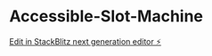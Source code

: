 # Accessible-Slot-Machine

[Edit in StackBlitz next generation editor ⚡️](https://stackblitz.com/~/github.com/nmpettus/Accessible-Slot-Machine)